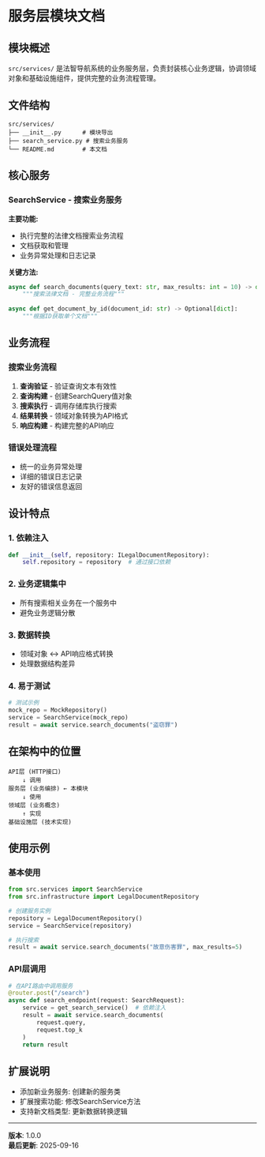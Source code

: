 # 服务层模块文档

## 模块概述

`src/services/` 是法智导航系统的业务服务层，负责封装核心业务逻辑，协调领域对象和基础设施组件，提供完整的业务流程管理。

## 文件结构

```
src/services/
├── __init__.py      # 模块导出
├── search_service.py # 搜索业务服务
└── README.md        # 本文档
```

## 核心服务

### SearchService - 搜索业务服务

**主要功能:**
- 执行完整的法律文档搜索业务流程
- 文档获取和管理
- 业务异常处理和日志记录

**关键方法:**

```python
async def search_documents(query_text: str, max_results: int = 10) -> dict:
    """搜索法律文档 - 完整业务流程"""
    
async def get_document_by_id(document_id: str) -> Optional[dict]:
    """根据ID获取单个文档"""
```

## 业务流程

### 搜索业务流程
1. **查询验证** - 验证查询文本有效性
2. **查询构建** - 创建SearchQuery值对象
3. **搜索执行** - 调用存储库执行搜索
4. **结果转换** - 领域对象转换为API格式
5. **响应构建** - 构建完整的API响应

### 错误处理流程
- 统一的业务异常处理
- 详细的错误日志记录
- 友好的错误信息返回

## 设计特点

### 1. 依赖注入
```python
def __init__(self, repository: ILegalDocumentRepository):
    self.repository = repository  # 通过接口依赖
```

### 2. 业务逻辑集中
- 所有搜索相关业务在一个服务中
- 避免业务逻辑分散

### 3. 数据转换
- 领域对象 ↔ API响应格式转换
- 处理数据结构差异

### 4. 易于测试
```python
# 测试示例
mock_repo = MockRepository()
service = SearchService(mock_repo)
result = await service.search_documents("盗窃罪")
```

## 在架构中的位置

```
API层 (HTTP接口) 
    ↓ 调用
服务层 (业务编排) ← 本模块
    ↓ 使用  
领域层 (业务概念)
    ↑ 实现
基础设施层 (技术实现)
```

## 使用示例

### 基本使用
```python
from src.services import SearchService
from src.infrastructure import LegalDocumentRepository

# 创建服务实例
repository = LegalDocumentRepository()
service = SearchService(repository)

# 执行搜索
result = await service.search_documents("故意伤害罪", max_results=5)
```

### API层调用
```python
# 在API路由中调用服务
@router.post("/search")
async def search_endpoint(request: SearchRequest):
    service = get_search_service()  # 依赖注入
    result = await service.search_documents(
        request.query, 
        request.top_k
    )
    return result
```

## 扩展说明

- 添加新业务服务: 创建新的服务类
- 扩展搜索功能: 修改SearchService方法
- 支持新文档类型: 更新数据转换逻辑

---

**版本**: 1.0.0  
**最后更新**: 2025-09-16
